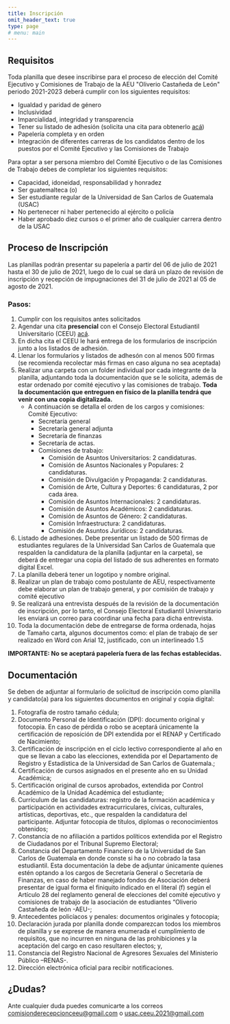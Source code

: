 ```yaml
---
title: Inscripción
omit_header_text: true
type: page
# menu: main
---
```


## Requisitos

Toda planilla que desee inscribirse para el proceso de elección del Comité Ejecutivo y Comisiones de Trabajo de la AEU "Oliverio Castañeda de León" periodo 2021-2023 deberá cumplir con los siguientes requisitos:

- Igualdad y paridad de género
- Inclusividad
- Imparcialidad, integridad y transparencia
- Tener su listado de adhesión (solicita una cita para obtenerlo [acá](https://forms.gle/n9HcWrjBthmxngrg8))
- Papelería completa y en orden
- Integración de diferentes carreras de los candidatos dentro de los puestos por el Comité Ejecutivo y las Comisiones de Trabajo

Para optar a ser persona miembro del Comité Ejecutivo o de las Comisiones de Trabajo debes de completar los siguientes requisitos:
- Capacidad, idoneidad, responsabilidad y honradez
- Ser guatemalteca (o)
- Ser estudiante regular de la Universidad de San Carlos de Guatemala (USAC)
- No pertenecer ni haber pertenecido al ejército o policía
- Haber aprobado diez cursos o el primer año de cualquier carrera dentro de la USAC

## Proceso de Inscripción

Las planillas podrán presentar su papelería a partir del 06 de julio de 2021 hasta el 30 de julio de 2021, luego de lo cual se dará un plazo de revisión de inscripción y recepción de impugnaciones del 31 de julio de 2021 al 05 de agosto de 2021.

### Pasos:

1. Cumplir con los requisitos antes solicitados
1. Agendar una cita **presencial** con el Consejo Electoral Estudiantil Universitario (CEEU) [acá](https://forms.gle/n9HcWrjBthmxngrg8).
1. En dicha cita el CEEU le hará entrega de los formularios de inscripción junto a los listados de adhesión.
1. Llenar los formularios y listados de adhesón con al menos 500 firmas (se recomienda recolectar más firmas en caso alguna no sea aceptada)
1. Realizar una carpeta con un folder individual por cada integrante de la planilla, adjuntando toda la documentación que se le solicita, además de estar ordenado por comité ejecutivo y las comisiones  de trabajo. **Toda la documentación que entreguen en físico de la planilla tendrá que venir con una copia digitalizada.**
    - A continuación se detalla el orden de los cargos y comisiones:
    Comité Ejecutivo:
        - Secretaría general
        - Secretaría general adjunta
        - Secretaría de finanzas
        - Secretaría de actas.
        - Comisiones de trabajo:
            - Comisión de Asuntos Universitarios: 2 candidaturas.
            - Comisión de Asuntos Nacionales y Populares: 2 candidaturas.
            - Comisión de Divulgación y Propaganda: 2 candidaturas.
            - Comisión de Arte, Cultura y Deportes: 6 candidaturas, 2 por cada área.
            - Comisión de Asuntos Internacionales: 2 candidaturas.
            - Comisión de Asuntos Académicos: 2 candidaturas.
            - Comisión de Asuntos de Género: 2 candidaturas.
            - Comisión Infraestructura: 2 candidaturas.
            - Comisión de Asuntos Jurídicos: 2 candidaturas.
1. Listado de adhesiones. Debe presentar un listado de 500 firmas de estudiantes regulares de la Universidad San Carlos de Guatemala que respalden la candidatura de la planilla (adjuntar en la carpeta), se deberá de entregar una copia del listado de sus adherentes en formato digital Excel. 
1. La planilla deberá tener un logotipo y nombre original.
1. Realizar un plan de trabajo como postulante de AEU, respectivamente debe elaborar un plan de trabajo general, y por comisión de trabajo y comité ejecutivo
1. Se realizará una entrevista después de la revisión de la documentación de inscripción, por lo tanto, el Consejo Electoral Estudiantil Universitario les enviará un correo para coordinar una fecha para dicha entrevista.
1. Toda la documentación debe de entregarse de forma ordenada, hojas de Tamaño carta, algunos documentos como: el plan de trabajo de ser realizado en Word con Arial 12, justificado, con un interlineado 1.5

**IMPORTANTE: No se aceptará papelería fuera de las fechas establecidas.**


## Documentación

Se deben de adjuntar al formulario de solicitud de inscripción como planilla y candidato(a) para los
siguientes documentos en original y copia digital:

1. Fotografía de rostro tamaño cédula;
1. Documento Personal de Identificación (DPI): documento original y fotocopia. En caso de pérdida o robo se aceptará únicamente la certificación de reposición de DPI extendida por el RENAP y Certificado de Nacimiento;
1. Certificación de inscripción en el ciclo lectivo correspondiente al año en que se llevan a cabo las elecciones, extendida por el Departamento de Registro y Estadística de la Universidad de San Carlos de Guatemala.;
1. Certificación de cursos asignados en el presente año en su Unidad Académica;
1. Certificación original de cursos aprobados, extendida por Control Académico de la Unidad Académica del estudiante;
1. Currículum de las candidaturas: registro de la formación académica y participación en actividades extracurriculares, cívicas, culturales, artísticas, deportivas, etc., que respalden la candidatura del participante. Adjuntar fotocopia de títulos, diplomas o reconocimientos obtenidos;
1. Constancia de no afiliación a partidos políticos extendida por el Registro de Ciudadanos por el Tribunal Supremo Electoral;
1. Constancia del Departamento Financiero de la Universidad de San Carlos de Guatemala en donde conste si ha o no cobrado la tasa estudiantil. Esta documentación la debe de adjuntar únicamente quienes estén optando a los cargos de Secretaría General o Secretaría de Finanzas, en caso de haber manejado fondos de Asociación deberá presentar de igual forma el finiquito indicado en el literal (f) según el Artículo 28 del reglamento general de elecciones del comité ejecutivo y comisiones de trabajo de la asociación de estudiantes “Oliverio Castañeda de león -AEU-;
1. Antecedentes policíacos y penales: documentos originales y fotocopia;
1. Declaración jurada por planilla donde comparezcan todos los miembros de planilla y se exprese de manera enumerada el cumplimiento de requisitos, que no incurren en ninguna de las prohibiciones y la aceptación del cargo en caso resultaren electos; y,
1. Constancia del Registro Nacional de Agresores Sexuales del Ministerio Público –RENAS-.
1. Dirección electrónica oficial para recibir notificaciones.


## ¿Dudas?

Ante cualquier duda puedes comunicarte a los correos comisionderecepcionceeu@gmail.com o usac.ceeu.2021@gmail.com